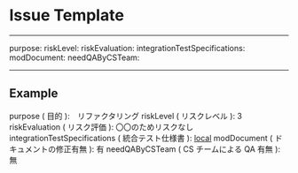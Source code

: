 # Issue Template

---

purpose:
riskLevel:
riskEvaluation:
integrationTestSpecifications:
modDocument:
needQAByCSTeam:

---

## Example

purpose ( 目的 ):　リファクタリング
riskLevel ( リスクレベル ): 3
riskEvaluation ( リスク評価 ): 〇〇のためリスクなし
integrationTestSpecifications ( 統合テスト仕様書 ): [local](https://example.com)
modDocument ( ドキュメントの修正有無 ): 有
needQAByCSTeam ( CS チームによる QA 有無 ): 無
